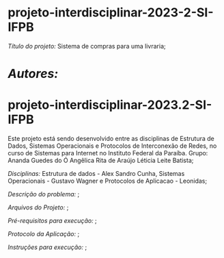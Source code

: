 # projeto-interdisciplinar-2023-2-SI-IFPB

*Título do projeto:* Sistema de compras para uma livraria;

*Autores:* 
=======
# projeto-interdisciplinar-2023.2-SI-IFPB
Este projeto está sendo desenvolvido entre as disciplinas de Estrutura de Dados, Sistemas Operacionais e Protocolos de Interconexão de Redes, no curso de Sistemas para Internet no Instituto Federal da Paraíba.
Grupo: 
Ananda Guedes do Ó
Angêlica Rita de Araújo
Léticia Leite Batista;

*Disciplinas:* Estrutura de dados - Alex Sandro Cunha, Sistemas Operacionais - Gustavo Wagner e Protocolos de Aplicacao - Leonidas;

*Descrição do problema:* ;

*Arquivos do Projeto:* ;

*Pré-requisitos para execução:* ;

*Protocolo da Aplicação:* ;

*Instruções para execução:* ;

